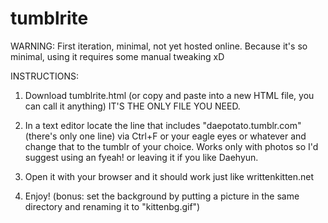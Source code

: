 tumblrite
=========

WARNING: First iteration, minimal, not yet hosted online. Because it's so minimal, using it requires some manual tweaking xD

INSTRUCTIONS:

1. Download tumblrite.html (or copy and paste into a new HTML file, you can call it anything) IT'S THE ONLY FILE YOU NEED.

2. In a text editor locate the line that includes "daepotato.tumblr.com" (there's only one line) via Ctrl+F or your eagle eyes or whatever and change that to the tumblr of your choice. Works only with photos so I'd suggest using an fyeah! or leaving it if you like Daehyun.

3. Open it with your browser and it should work just like writtenkitten.net

4. Enjoy! (bonus: set the background by putting a picture in the same directory and renaming it to "kittenbg.gif")